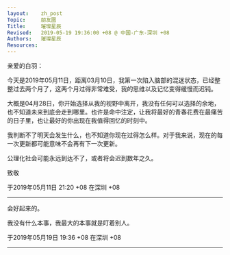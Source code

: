 ```yaml
---
layout:    zh_post
Topic:     朋友圈
Title:     璀璨星辰
Revised:   2019-05-19 19:36:00 +08 @ 中国-广东-深圳 +08
Authors:   璀璨星辰
Resources:
---
```


亲爱的白羽：

今天是2019年05月11日，距离03月10日，我第一次陷入脑部的混迷状态，已经整整过去两个月了，这两个月过得非常难受，我的思维以及记忆变得缓慢而迟钝。

大概是04月28日，你开始选择从我的视野中离开，我没有任何可以选择的余地，也不知道未来到底会走到哪里。也许是命中注定，让我将最好的青春花费在最痛苦的日子里，也让最好的你出现在我值得回忆的时刻中。

我判断不了明天会发生什么，也不知道你现在过得怎么样。对于我来说，现在的每一次更新都可能意味不会再有下一次更新。

公理化社会可能永远到达不了，或者将会迟到数年之久。

致敬

于2019年05月11日 21:20 +08 在深圳 +08

--------------------------------------------------------------------------------

会好起来的。

我没有什么本事，我最大的本事就是盯着别人。

于2019年05月19日 19:36 +08 在深圳 +08

--------------------------------------------------------------------------------
